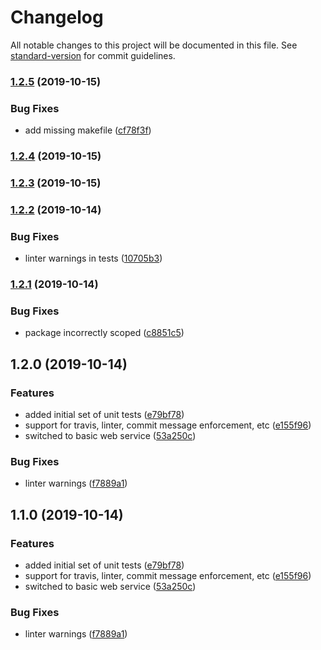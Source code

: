 # Changelog

All notable changes to this project will be documented in this file. See [standard-version](https://github.com/conventional-changelog/standard-version) for commit guidelines.

### [1.2.5](https://github.com/joelsummerfield/experiment.typescript-service/compare/v1.2.4...v1.2.5) (2019-10-15)


### Bug Fixes

* add missing makefile ([cf78f3f](https://github.com/joelsummerfield/experiment.typescript-service/commit/cf78f3f66e22447e6c29501b1ee3b015be160e8b))

### [1.2.4](https://github.com/joelsummerfield/experiment.typescript-service/compare/v1.2.3...v1.2.4) (2019-10-15)

### [1.2.3](https://github.com/joelsummerfield/experiment.typescript-service/compare/v1.2.2...v1.2.3) (2019-10-15)

### [1.2.2](https://github.com/joelsummerfield/experiment.typescript-service/compare/v1.2.1...v1.2.2) (2019-10-14)


### Bug Fixes

* linter warnings in tests ([10705b3](https://github.com/joelsummerfield/experiment.typescript-service/commit/10705b31c0795ba54803432bb57fd883a38c3cc3))

### [1.2.1](https://github.com/joelsummerfield/experiment.typescript-service/compare/v1.2.0...v1.2.1) (2019-10-14)


### Bug Fixes

* package incorrectly scoped ([c8851c5](https://github.com/joelsummerfield/experiment.typescript-service/commit/c8851c5f89e368def62e7fd4d9322f5119e463d9))

## 1.2.0 (2019-10-14)


### Features

* added initial set of unit tests ([e79bf78](https://github.com/joelsummerfield/experiment.typescript-service/commit/e79bf7821929984e8c0281f56d11010d20dfbd38))
* support for travis, linter, commit message enforcement, etc ([e155f96](https://github.com/joelsummerfield/experiment.typescript-service/commit/e155f965256c709034241d14252f3753f700a294))
* switched to basic web service ([53a250c](https://github.com/joelsummerfield/experiment.typescript-service/commit/53a250c33bae372a0b479abd5b8b900cf159f858))


### Bug Fixes

* linter warnings ([f7889a1](https://github.com/joelsummerfield/experiment.typescript-service/commit/f7889a1b2ea174d970a4c7ee66c696f7e20659ce))

## 1.1.0 (2019-10-14)


### Features

* added initial set of unit tests ([e79bf78](https://github.com/joelsummerfield/experiment.typescript-service/commit/e79bf7821929984e8c0281f56d11010d20dfbd38))
* support for travis, linter, commit message enforcement, etc ([e155f96](https://github.com/joelsummerfield/experiment.typescript-service/commit/e155f965256c709034241d14252f3753f700a294))
* switched to basic web service ([53a250c](https://github.com/joelsummerfield/experiment.typescript-service/commit/53a250c33bae372a0b479abd5b8b900cf159f858))


### Bug Fixes

* linter warnings ([f7889a1](https://github.com/joelsummerfield/experiment.typescript-service/commit/f7889a1b2ea174d970a4c7ee66c696f7e20659ce))
